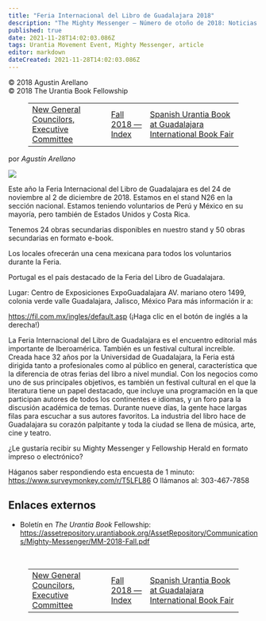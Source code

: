 ```yaml
---
title: "Feria Internacional del Libro de Guadalajara 2018"
description: "The Mighty Messenger — Número de otoño de 2018: Noticias y opiniones para los lectores de El Libro de Urantia"
published: true
date: 2021-11-28T14:02:03.086Z
tags: Urantia Movement Event, Mighty Messenger, article
editor: markdown
dateCreated: 2021-11-28T14:02:03.086Z
---
```


<p class="v-card v-sheet theme--light grey lighten-3 px-2">© 2018 Agustin Arellano<br>© 2018 The Urantia Book Fellowship</p>
<figure class="table chapter-navigator">
  <table>
    <tbody>
      <tr>
        <td>
        <a href="/en/article/Larry_Bowman/New_General_Councilors_Executive_Committee">
          <span class="pr-2">New General Councilors, Executive Committee</span><span class="mdi mdi-arrow-right-drop-circle"></span>
        </a>
        </td>
        <td>
        <a href="/en/index/articles_mighty_messenger#fall-2018-issue">
          <span class="mdi mdi-book-open-variant"></span><span class="pl-2">Fall 2018 — Index</span>
        </a>
        </td>
        <td>
        <a href="/en/article/Joy_Brandt/Spanish_Urantia_Book_at_Guadalajara_International_Book_Fair">
          <span class="pr-2">Spanish Urantia Book at Guadalajara International Book Fair</span><span class="mdi mdi-arrow-right-drop-circle"></span>
        </a>
        </td>
      </tr>
    </tbody>
  </table>
</figure>


por _Agustín Arellano_

<figura id="Figura_1" clase="imagen urantiapedia estilo-imagen-alinear-izquierda">
<img src="/image/article/The_Mighty_Messenger/2018_Fall/Agustin_Arellano.jpg">
</figura>

Este año la Feria Internacional del Libro de Guadalajara es del 24 de noviembre al 2 de diciembre de 2018. Estamos en el stand N26 en la sección nacional. Estamos teniendo voluntarios de Perú y México en su mayoría, pero también de Estados Unidos y Costa Rica.

Tenemos 24 obras secundarias disponibles en nuestro stand y 50 obras secundarias en formato e-book.

Los locales ofrecerán una cena mexicana para todos los voluntarios durante la Feria.

Portugal es el país destacado de la Feria del Libro de Guadalajara.

Lugar: Centro de Exposiciones
ExpoGuadalajara
AV. mariano otero 1499,
colonia verde valle
Guadalajara, Jalisco, México
Para más información ir a:

https://fil.com.mx/ingles/default.asp (¡Haga clic en el botón de inglés a la derecha!)

La Feria Internacional del Libro de Guadalajara es el encuentro editorial más importante de Iberoamérica. También es un festival cultural increíble. Creada hace 32 años por la Universidad de Guadalajara, la Feria está dirigida tanto a profesionales como al público en general, característica que la diferencia de otras ferias del libro a nivel mundial. Con los negocios como uno de sus principales objetivos, es también un festival cultural en el que la literatura tiene un papel destacado, que incluye una programación en la que participan autores de todos los continentes e idiomas, y un foro para la discusión académica de temas. Durante nueve días, la gente hace largas filas para escuchar a sus autores favoritos. La industria del libro hace de Guadalajara su corazón palpitante y toda la ciudad se llena de música, arte, cine y teatro.

¿Le gustaría recibir su Mighty Messenger y Fellowship Herald en formato impreso o electrónico?

Háganos saber respondiendo esta encuesta de 1 minuto:
https://www.surveymonkey.com/r/T5LFL86
O llámanos al: 303-467-7858

## Enlaces externos

* Boletín en _The Urantia Book_ Fellowship: https://assetrepository.urantiabook.org/AssetRepository/Communications/Mighty-Messenger/MM-2018-Fall.pdf

<br>

<figure class="table chapter-navigator">
  <table>
    <tbody>
      <tr>
        <td>
        <a href="/en/article/Larry_Bowman/New_General_Councilors_Executive_Committee">
          <span class="pr-2">New General Councilors, Executive Committee</span><span class="mdi mdi-arrow-right-drop-circle"></span>
        </a>
        </td>
        <td>
        <a href="/en/index/articles_mighty_messenger#fall-2018-issue">
          <span class="mdi mdi-book-open-variant"></span><span class="pl-2">Fall 2018 — Index</span>
        </a>
        </td>
        <td>
        <a href="/en/article/Joy_Brandt/Spanish_Urantia_Book_at_Guadalajara_International_Book_Fair">
          <span class="pr-2">Spanish Urantia Book at Guadalajara International Book Fair</span><span class="mdi mdi-arrow-right-drop-circle"></span>
        </a>
        </td>
      </tr>
    </tbody>
  </table>
</figure>